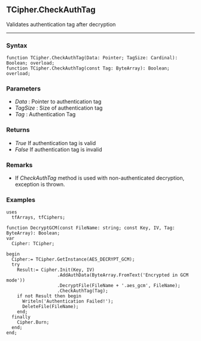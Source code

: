 ## TCipher.CheckAuthTag

Validates authentication tag after decryption

---

### Syntax
```delphi
function TCipher.CheckAuthTag(Data: Pointer; TagSize: Cardinal): Boolean; overload;
function TCipher.CheckAuthTag(const Tag: ByteArray): Boolean; overload;
```

### Parameters

*   *Data* : Pointer to authentication tag
*   *TagSize* : Size of authentication tag
*   *Tag* : Authentication Tag

### Returns

*   *True*  If authentication tag is valid
*   *False* If authentication tag is invalid

### Remarks

*   If _CheckAuthTag_ method is used with non-authenticated decryption, exception is thrown.

### Examples
```delphi
uses
  tfArrays, tfCiphers;

function DecryptGCM(const FileName: string; const Key, IV, Tag: ByteArray): Boolean;
var
  Cipher: TCipher;

begin
  Cipher:= TCipher.GetInstance(AES_DECRYPT_GCM);
  try
    Result:= Cipher.Init(Key, IV)
                   .AddAuthData(ByteArray.FromText('Encrypted in GCM mode'))
                   .DecryptFile(FileName + '.aes_gcm', FileName);
                   .CheckAuthTag(Tag);
    if not Result then begin
      Writeln('Authentication Failed!');
      DeleteFile(FileName);
    end;
  finally
    Cipher.Burn;
  end;
end;
```

